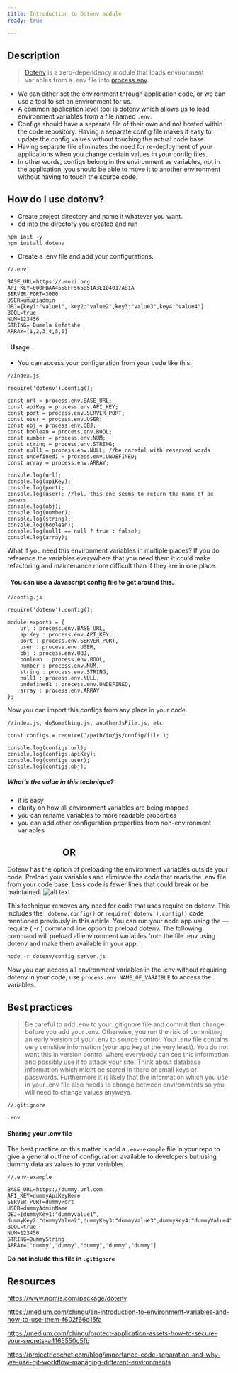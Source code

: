 ```yaml
---
title: Introduction to Dotenv module
ready: true

---
```


## Description

> [Dotenv](https://www.npmjs.com/package/dotenv) is a zero-dependency module that loads environment variables from a .env file into [process.env](https://codeburst.io/process-env-what-it-is-and-why-when-how-to-use-it-effectively-505d0b2831e7).

- We can either set the environment through application code, or we can use a tool to set an environment for us.
- A common application level tool is dotenv which allows us to load environment variables from a file named ```.env```.
- Configs should have a separate file of their own and not hosted within the code repository. Having a separate config file makes it easy to update the config values without touching the actual code base.
- Having separate file eliminates the need for re-deployment of your applications when you change certain values in your config files.
- In other words, configs belong in the environment as variables, not in the application, you should be able to move it to another environment without having to touch the source code.

## How do I use dotenv?

- Create project directory and name it whatever you want.
- cd into the directory you created and run
```
npm init -y
npm install dotenv

``` 
- Create a .env file and add your configurations.

```
//.env

BASE_URL=https://umuzi.org
API_KEY=000FBAA4558FF565851A3E104017AB1A
SERVER_PORT=3000
USER=umuziadmin
OBJ={key1:"value1", key2:"value2",key3:"value3",key4:"value4"}
BOOL=true
NUM=123456
STRING= Dumela Lefatshe
ARRAY=[1,2,3,4,5,6]

```

#### &nbsp; Usage

- You can access your configuration from your code like this.
```
//index.js

require('dotenv').config();

const url = process.env.BASE_URL;
const apiKey = process.env.API_KEY;
const port = process.env.SERVER_PORT;
const user = process.env.USER;
const obj = process.env.OBJ;
const boolean = process.env.BOOL;
const number = process.env.NUM;
const string = process.env.STRING;
const null1 = process.env.NULL; //be careful with reserved words
const undefined1 = process.env.UNDEFINED;
const array = process.env.ARRAY;

console.log(url);
console.log(apiKey);
console.log(port);
console.log(user); //lol, this one seems to return the name of pc owners.
console.log(obj);
console.log(number);
console.log(string);
console.log(boolean);
console.log(null1 == null ? true : false);
console.log(array);

```

What if you need this environment variables in multiple places? If you do reference the variables everywhere that you need them it could make refactoring and maintenance more difficult than if they are in one place. 

#### &nbsp; You can use a Javascript config file to get around this.

```
//config.js

require('dotenv').config();

module.exports = {
    url : process.env.BASE_URL,
    apiKey : process.env.API_KEY,
    port : process.env.SERVER_PORT,
    user : process.env.USER,
    obj : process.env.OBJ,
    boolean : process.env.BOOL,
    number : process.env.NUM,
    string : process.env.STRING,
    null1 : process.env.NULL,
    undefined1 : process.env.UNDEFINED,
    array : process.env.ARRAY
};

```

Now you can import this configs from any place in your code.

```
//index.js, doSomething.js, anotherJsFile.js, etc

const configs = require('/path/to/js/config/file');

console.log(configs.url);
console.log(configs.apiKey);
console.log(configs.user);
console.log(configs.obj);

```
##### What’s the value in this technique?

- it is easy
- clarity on how all environment variables are being mapped
- you can rename variables to more readable properties
- you can add other configuration properties from non-environment variables


## &nbsp;&nbsp;&nbsp;&nbsp;&nbsp;&nbsp;&nbsp;&nbsp;&nbsp;&nbsp;&nbsp;&nbsp;&nbsp;&nbsp;&nbsp;&nbsp;&nbsp;&nbsp;&nbsp;&nbsp;&nbsp;&nbsp;&nbsp;&nbsp; OR

Dotenv has the option of preloading the environment variables outside your code. Preload your variables and eliminate the code that reads the .env file from your code  base. Less code is fewer lines that could break or be maintained.
![alt text](https://imgflip.com/s/meme/Roll-Safe-Think-About-It.jpg)

This technique removes any need for code that uses require on dotenv. This includes the ``` dotenv.config()``` or  ``` require('dotenv').config() ``` code mentioned previously in this article. You can run your node app using the — require ( -r ) command line option to preload dotenv. The following command will preload all environment variables from the file .env using dotenv and make them available in your app.


```
node -r dotenv/config server.js

```
Now you can access all environment variables in the .env without requiring dotenv in your code, use  ```process.env.NAME_OF_VARAIBLE``` to access the variables.

## Best practices

> Be careful to add .env to your .gitignore file and commit that change before you add your .env. Otherwise, you run the risk of committing an early version of your .env to source control. Your .env file contains very sensitive information (your app key at the very least). You do not want this in version control where everybody can see this information and possibly use it to attack your site.
Think about database information which might be stored in there or email keys or passwords. Furthermore it is likely that the information which you use in your .env file also needs to change between environments so you will need to change values anyways. 

```
//.gitignore

.env

```

#### Sharing your .env file

The best practice on this matter is add a ```.env-example``` file in your repo to give a general outline of configuration available to developers but using dummy data as values to your variables.


```
//.env-example

BASE_URL=https://dummy.url.com
API_KEY=dummyApiKeyHere
SERVER_PORT=dummyPort
USER=dummyAdminName
OBJ={dummyKey1:"dummyvalue1", dummyKey2:"dummyValue2",dummyKey3:"dummyValue3",dummyKey4:"dummyValue4"}
BOOL=true
NUM=123456
STRING=DummyString
ARRAY=["dummy","dummy","dummy","dummy","dummy"]

```
**Do not include this file in ```.gitignore```**

## Resources 

https://www.npmjs.com/package/dotenv

https://medium.com/chingu/an-introduction-to-environment-variables-and-how-to-use-them-f602f66d15fa

https://medium.com/chingu/protect-application-assets-how-to-secure-your-secrets-a4165550c5fb

https://projectricochet.com/blog/importance-code-separation-and-why-we-use-git-workflow-managing-different-environments